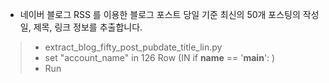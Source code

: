 * 네이버 블로그 RSS 를 이용한 블로그 포스트 당일 기준 최신의 50개 포스팅의 작성일, 제목, 링크 정보를 추출합니다.

> * extract_blog_fifty_post_pubdate_title_lin.py
> * set "account_name" in 126 Row (IN if __name__ == '__main__': )
> * Run